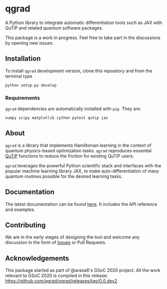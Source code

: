 # qgrad

A Python library to integrate automatic differentiation tools such as JAX with QuTiP and related quantum software packages.

This package is a work in progress. Feel free to take part in the discussions by opening new issues.

## Installation

To install ``qgrad`` development version, clone this repository and from the terminal type

```
python setup.py develop
```

### Requirements
``qgrad`` dependencies are automatically installed with `pip`. They are:

``numpy scipy matplotlib cython pytest qutip jax``


## About

``qgrad`` is a library that implements Hamiltonian learning in the context of quantum physics-based optimization tasks.
 ``qgrad`` reproduces essential [QuTiP](http://qutip.org/) functions to reduce the friction for existing QuTiP users.


``qgrad`` leverages the powerful Python scientific stack and interfaces with the popular machine learning library JAX, to make auto-differentiation of many quantum routines possible for the desired learning tasks.

## Documentation
The latest documentation can be found [here](https://qgrad.readthedocs.io/en/latest). It includes the API reference and examples.


## Contributing
We are in the early stages of designing the tool and welcome any discussion in the form of [Issues](https://github.com/qgrad/qgrad/issues/new) or Pull Requests.

## Acknowledgements
This package started as part of @araza6's GSoC 2020 project. 
All the work relevant to GSoC 2020 is compiled in
this release: https://github.com/qgrad/qgrad/releases/tag/0.0.dev2

